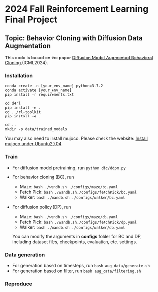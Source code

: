 # 2024 Fall Reinforcement Learning Final Project
## Topic: Behavior Cloning with Diffusion Data Augmentation

This code is based on the paper <a href="https://arxiv.org/abs/2302.13335" title="Diffusion Model-Augmented Behavioral Cloning">Diffusion Model-Augmented Behavioral Cloning </a>(ICML2024).

### Installation
```
conda create -n [your_env_name] python=3.7.2
conda activate [your_env_name]
pip install -r requirements.txt

cd d4rl
pip install -e .
cd ../rl-toolkit
pip install -e .

cd ..
mkdir -p data/trained_models
```
You may also need to install mujoco. Please check the website: <a href="https://blog.csdn.net/qq_47997583/article/details/125400418?ops_request_misc=%257B%2522request%255Fid%2522%253A%2522172447674316800188543607%2522%252C%2522scm%2522%253A%252220140713.130102334..%2522%257D&request_id=172447674316800188543607&biz_id=0&utm_medium=distribute.pc_search_result.none-task-blog-2~all~top_positive~default-1-125400418-null-null.142%5Ev100%5Epc_search_result_base7&utm_term=ubuntu20.04%E5%AE%89%E8%A3%85mujoco&spm=1018.2226.3001.4187" title="Diffusion Model-Augmented Behavioral Cloning">Install mujoco under Ubuntu20.04</a>.

### Train
* For diffusion model pretraining, run `python dbc/ddpm.py`
* For behavior cloning (BC), run 
    * Maze: `bash ./wandb.sh ./configs/maze/bc.yaml`
    * Fetch Pick: `bash ./wandb.sh./configs/fetchPick/bc.yaml`
    * Walker: `bash ./wandb.sh ./configs/walker/bc.yaml`
* For diffusion policy (DP), run 
    * Maze: `bash ./wandb.sh ./configs/maze/dp.yaml`
    * Fetch Pick: `bash ./wandb.sh./configs/fetchPick/dp.yaml`
    * Walker: `bash ./wandb.sh ./configs/walker/dp.yaml`

    You can modify the arguments in **configs** folder for BC and DP, including dataset files, checkpoints, evaluation, etc. settings.

### Data generation
* For generation based on timesteps, run `bash aug_data/generate.sh`
* For generation based on filter, run `bash aug_data/filtering.sh`


### Reproduce

